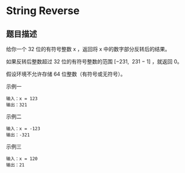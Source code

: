 # String Reverse

## 题目描述

给你一个 32 位的有符号整数 x ，返回将 x 中的数字部分反转后的结果。

如果反转后整数超过 32 位的有符号整数的范围 [−231,  231 − 1] ，就返回 0。

假设环境不允许存储 64 位整数（有符号或无符号）。

示例一
```
输入：x = 123
输出：321
```
示例二
```
输入：x = -123
输出：-321
```
示例三
```
输入：x = 120
输出：21
```